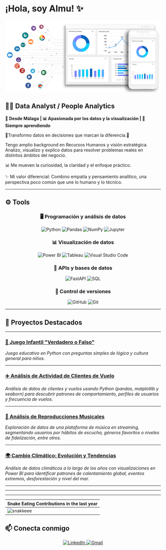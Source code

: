 
# ¡Hola, soy **Almu**! ✨

<img src="Images/Frontpage.gif" alt="Profile GIF" width="600"/>

## 👩‍💻 Data Analyst / People Analytics

**📍 Desde Málaga | 📊 Apasionada por los datos y la visualización | 🧠 Siempre aprendiendo**

🎯Transformo datos en decisiones que marcan la diferencia.🎯

Tengo amplio background en Recursos Humanos y visión estratégica. Analizo, visualizo y explico datos para resolver problemas reales en distintos ámbitos del negocio.

📊 Me mueven la curiosidad, la claridad y el enfoque práctico.

✨ Mi valor diferencial: Combino empatía y pensamiento analítico, una perspectiva poco común que une lo humano y lo técnico.

---

## ⚙️ Tools

<h3 align="center"><strong>🖥️ Programación y análisis de datos</strong></h3>
<p align="center">
  <img alt="Python" src="https://img.shields.io/badge/Python-3776AB?style=for-the-badge&logo=python&logoColor=white" />
  <img alt="Pandas" src="https://img.shields.io/badge/Pandas-150458?style=for-the-badge&logo=pandas&logoColor=white" />
  <img alt="NumPy" src="https://img.shields.io/badge/NumPy-013243?style=for-the-badge&logo=numpy&logoColor=white" />
  <img alt="Jupyter" src="https://img.shields.io/badge/Jupyter-F37626?style=for-the-badge&logo=jupyter&logoColor=white" />
</p>

<h3 align="center"><strong>📊 Visualización de datos</strong></h3>
<p align="center">
  <img alt="Power BI" src="https://img.shields.io/badge/Power%20BI-FFB900?style=for-the-badge&logo=microsoft-power-bi&logoColor=black" />
  <img alt="Tableau" src="https://img.shields.io/badge/Tableau-3E99C1?style=for-the-badge&logo=tableau&logoColor=white" />
  <img alt="Visual Studio Code" src="https://img.shields.io/badge/VS%20Code-007ACC?style=for-the-badge&logo=visual-studio-code&logoColor=white" />
</p>

<h3 align="center"><strong>🔧 APIs y bases de datos</strong></h3>

<p align="center">
  <img alt="FastAPI" src="https://img.shields.io/badge/FastAPI-009688?style=for-the-badge&logo=fastapi&logoColor=white" />
  <img alt="SQL" src="https://img.shields.io/badge/SQL-4479A1?style=for-the-badge&logo=sqlite&logoColor=white" />
</p>

<h3 align="center"><strong>🔄 Control de versiones</strong></h3>
<p align="center">
  <img alt="GitHub" src="https://img.shields.io/badge/GitHub-181717?style=for-the-badge&logo=github&logoColor=white" />
  <img alt="Git" src="https://img.shields.io/badge/Git-F05032?style=for-the-badge&logo=git&logoColor=white" />
</p>

---

## 🚀 Proyectos Destacados

---

### **[🎯 Juego Infantil "Verdadero o Falso"](https://github.com/AlmuSF/juego_infantil_Verdadero-Falso)**  
*Juego educativo en Python con preguntas simples de lógica y cultura general para niños.*

---

### **[✈️ Análisis de Actividad de Clientes de Vuelo](https://github.com/AlmuSF/Customer-Flight-Activity)**  
*Análisis de datos de clientes y vuelos usando Python (pandas, matplotlib y seaborn) para descubrir patrones de comportamiento, perfiles de usuarios y frecuencia de vuelos.*

---

### **[🎵 Análisis de Reproducciones Musicales](https://github.com/AlmuSF/Proyecto-Music-stream)**  
*Exploración de datos de una plataforma de música en streaming, segmentando usuarios por hábitos de escucha, géneros favoritos o niveles de fidelización, entre otros.*

---

### **[🌍 Cambio Climático: Evolución y Tendencias](https://github.com/AlmuSF/Proyecto-Climate-change)**  
*Análisis de datos climáticos a lo largo de los años con visualizaciones en Power BI para identificar patrones de calentamiento global, eventos extremos, desforestación y nivel del mar.*

---


---

---
| Snake Eating Contributions in the last year |
| ------------------------------------------|
| ![snakkeee](https://github.com/user-attachments/assets/767354e9-fe1e-4009-b421-2f49388bfda5) | 


## 📫 Conecta conmigo

<p align="center">
  <a href="https://www.linkedin.com/in/almudena-sanchez-89232b1a3" target="_blank">
    <img alt="LinkedIn" src="https://img.shields.io/badge/LinkedIn-Almudena%20Sánchez-0A66C2?style=for-the-badge&logo=linkedin&logoColor=white" />
  </a>
  <a href="mailto:almudena.sanf@gmail.com">
    <img alt="Gmail" src="https://img.shields.io/badge/Gmail-almudena.sanf@gmail.com-D14836?style=for-the-badge&logo=gmail&logoColor=white" />
  </a>
</p>






